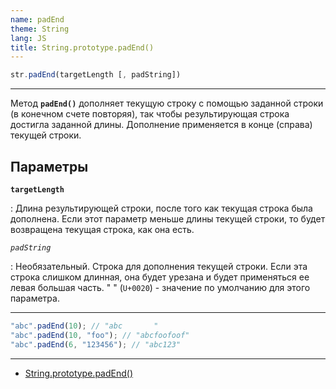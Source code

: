 ```yaml
---
name: padEnd
theme: String
lang: JS
title: String.prototype.padEnd()
---
```


```js
str.padEnd(targetLength [, padString])
```

---

Метод **`padEnd()`** дополняет текущую строку с помощью заданной строки (в конечном счете повторяя), так чтобы результирующая строка достигла заданной длины. Дополнение применяется в конце (справа) текущей строки.

## Параметры

**`targetLength`**

: Длина результирующей строки, после того как текущая строка была дополнена. Если этот параметр меньше длины текущей строки, то будет возвращена текущая строка, как она есть.

_`padString`_

: Необязательный. Строка для дополнения текущей строки. Если эта строка слишком длинная, она будет урезана и будет применяться ее левая большая часть. "&nbsp;" (`U+0020`) - значение по умолчанию для этого параметра.

---

```js
"abc".padEnd(10); // "abc       "
"abc".padEnd(10, "foo"); // "abcfoofoof"
"abc".padEnd(6, "123456"); // "abc123"
```

---

- [String.prototype.padEnd()](https://developer.mozilla.org/ru/docs/Web/JavaScript/Reference/Global_Objects/String/padEnd)
